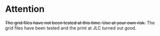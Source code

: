 # Attention

~~The grid files have not been tested at this time. Use at your own risk.~~
The grid files have been tested and the print at JLC turned out good.
